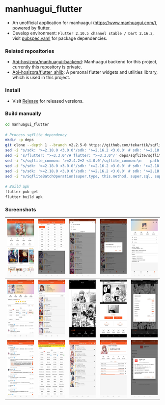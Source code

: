 # manhuagui_flutter

+ An unofficial application for manhuagui (https://www.manhuagui.com/), powered by flutter.
+ Develop environment: `Flutter 2.10.5 channel stable / Dart 2.16.2`, visit [pubspec.yaml](./pubspec.yaml) for package dependencies.

### Related repositories

+ [Aoi-hosizora/manhuagui-backend](https://github.com/Aoi-hosizora/manhuagui-backend): Manhuagui backend for this project, currently this repository is private.
+ [Aoi-hosizora/flutter_ahlib](https://github.com/Aoi-hosizora/flutter_ahlib): A personal flutter widgets and utilities library, which is used in this project.

### Install

+ Visit [Release](https://github.com/Aoi-hosizora/manhuagui_flutter/releases) for released versions.

### Build manually

```bash
cd manhuagui_flutter

# Process sqflite dependency
mkdir -p deps
git clone --depth 1 --branch v2.2.5-0 https://github.com/tekartik/sqflite deps/sqflite
sed -i "s/sdk: '>=2.18.0 <3.0.0'/sdk: '>=2.16.2 <3.0.0' # sdk: '>=2.18.0 <3.0.0'/" deps/sqflite/sqflite/pubspec.yaml
sed -i 's/flutter: ">=3.3.0"/# flutter: ">=3.3.0"/' deps/sqflite/sqflite/pubspec.yaml
sed -i "s/sqflite_common: '>=2.4.2+2 <4.0.0'/sqflite_common:\n    path: ..\/sqflite_common/" deps/sqflite/sqflite/pubspec.yaml
sed -i "s/sdk: '>=2.18.0 <3.0.0'/sdk: '>=2.16.2 <3.0.0' # sdk: '>=2.18.0 <3.0.0'/" deps/sqflite/sqflite/example/pubspec.yaml
sed -i "s/sdk: '>=2.18.0 <3.0.0'/sdk: '>=2.16.2 <3.0.0' # sdk: '>=2.18.0 <3.0.0'/" deps/sqflite/sqflite_common/pubspec.yaml
sed -i "s/SqfliteBatchOperation(super.type, this.method, super.sql, super.arguments);/SqfliteBatchOperation(dynamic type, this.method, dynamic sql, dynamic arguments) : super(type, sql, arguments);/" deps/sqflite/sqflite_common/lib/src/batch.dart

# Build apk
flutter pub get
flutter build apk
```

### Screenshots

| ![screenshot1](./assets/screenshot1.jpg) | ![screenshot2](./assets/screenshot2.jpg) | ![screenshot3](./assets/screenshot3.jpg) | ![screenshot4](./assets/screenshot4.jpg) | ![screenshot5](./assets/screenshot5.jpg) |
|------------------------------------------|------------------------------------------|------------------------------------------|------------------------------------------|------------------------------------------|
| ![screenshot6](./assets/screenshot6.jpg) | ![screenshot7](./assets/screenshot7.jpg) | ![screenshot8](./assets/screenshot8.jpg) | ![screenshot9](./assets/screenshot9.jpg) | ![screenshot10](./assets/screenshot10.jpg) |
| ![screenshot11](./assets/screenshot11.jpg) | ![screenshot12](./assets/screenshot12.jpg) | ![screenshot13](./assets/screenshot13.jpg) | ![screenshot14](./assets/screenshot14.jpg) | ![screenshot15](./assets/screenshot15.jpg) |
